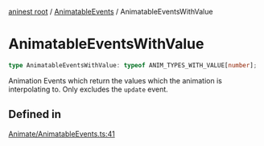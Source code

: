 [aninest root](../../index.md) / [AnimatableEvents](../index.md) / AnimatableEventsWithValue

# AnimatableEventsWithValue

```ts
type AnimatableEventsWithValue: typeof ANIM_TYPES_WITH_VALUE[number];
```

Animation Events which return the values which the animation is interpolating to.
Only excludes the `update` event.

## Defined in

[Animate/AnimatableEvents.ts:41](https://github.com/zphrs/aninest/blob/638398f3759b1c9c8747db3d93d805b9d84d9bf5/core/src/Animate/AnimatableEvents.ts#L41)
